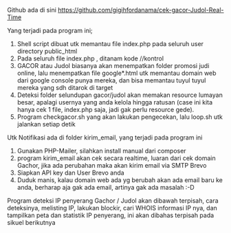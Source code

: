 
Github ada di sini https://github.com/gigihfordanama/cek-gacor-Judol-Real-Time

Yang terjadi pada program ini;
1. Shell script dibuat utk memantau file index.php pada seluruh user directory  public_html
2. Pada seluruh file index.php , ditanam kode  //kontrol
3. GACOR atau Judol biasanya akan menempatkan folder promosi judi online, lalu menempatkan file google*.html utk memantau domain web dari google console punya mereka, dan bisa memantau tuyul tuyul mereka yang sdh ditarok di target
4. Deteksi folder selundupan gacor/judol akan memakan resource lumayan besar, apalagi usernya yang anda kelola hingga ratusan (case ini kita hanya cek 1 file, index.php saja, jadi gak perlu resource gede).
5. Program checkgacor.sh yang akan lakukan pengecekan, lalu loop.sh utk jalankan setiap detik


Utk Notifikasi ada di folder kirim_email, yang terjadi pada program ini
1. Gunakan PHP-Mailer, silahkan install manual dari composer
2. program kirim_email akan cek secara realtime, luaran dari cek domain Gachor, jika ada perubahan maka akan kirim email via SMTP Brevo
3. Siapkan API key dan User Brevo anda
4. Duduk manis, kalau domain web ada yg berubah akan ada email baru ke anda, berharap aja gak ada email, artinya gak ada masalah :-D

Program deteksi IP penyerang Gachor / Judol akan dibawah terpisah, cara deteksinya, melisting IP, lakukan blockir, cari WHOIS informasi IP nya, dan tampilkan peta dan statistik IP penyerang, ini akan dibahas terpisah pada sikuel berikutnya
